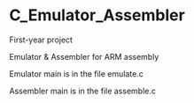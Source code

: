 # C_Emulator_Assembler

First-year project

Emulator & Assembler for ARM assembly

Emulator main is in the file emulate.c

Assembler main is in the file assemble.c
